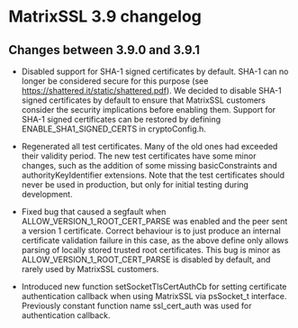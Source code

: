 # MatrixSSL 3.9 changelog

## Changes between 3.9.0 and 3.9.1

- Disabled support for SHA-1 signed certificates by default. SHA-1 can
  no longer be considered secure for this purpose (see
  https://shattered.it/static/shattered.pdf). We decided to disable
  SHA-1 signed certificates by default to ensure that MatrixSSL
  customers consider the security implications before enabling them.
  Support for SHA-1 signed certificates can be restored by defining
  ENABLE_SHA1_SIGNED_CERTS in cryptoConfig.h.

- Regenerated all test certificates. Many of the old ones had exceeded
  their validity period. The new test certificates have some minor
  changes, such as the addition of some missing basicConstraints and
  authorityKeyIdentifier extensions. Note that the test certificates
  should never be used in production, but only for initial testing
  during development.

- Fixed bug that caused a segfault when
  ALLOW_VERSION_1_ROOT_CERT_PARSE was enabled and the peer sent a
  version 1 certificate. Correct behaviour is to just produce an
  internal certificate validation failure in this case, as the above
  define only allows parsing of locally stored trusted root
  certificates. This bug is minor as ALLOW_VERSION_1_ROOT_CERT_PARSE
  is disabled by default, and rarely used by MatrixSSL customers.

- Introduced new function setSocketTlsCertAuthCb for setting certificate
  authentication callback when using MatrixSSL via psSocket_t interface.
  Previously constant function name ssl_cert_auth was used for authentication
  callback.
